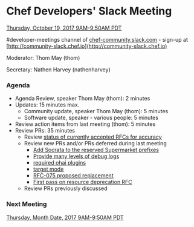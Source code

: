 # Chef Developers' Slack Meeting

[Thursday, October 19, 2017 9AM-9:50AM PDT](http://everytimezone.com/#2017-8-03,240,cn3)

\#developer-meetings channel of [chef-community.slack.com](http://chef-community.slack.com) - sign-up at [http://community-slack.chef.io](http://community-slack.chef.io)

Moderator:  Thom May (thom)

Secretary:  Nathen Harvey (nathenharvey)

### Agenda
* Agenda Review, speaker Thom May (thom): 2 minutes
* Updates: 15 minutes max.
  * Community update, speaker Thom May (thom): 5 minutes
  * Software update, speaker - various people: 5 minutes
* Review action items from last meeting (thom): 5 minutes
* Review PRs:  35 minutes
  * Review [status of currently accepted RFCs for accuracy](https://chef.github.io/chef-rfc/)
  * Review new PRs and/or PRs deferred during last meeting
    * [Add Socrata to the reserved Supermarket prefixes](https://github.com/chef/chef-rfc/pull/281)
    * [Provide many levels of debug logs](https://github.com/chef/chef-rfc/pull/276)
    * [required ohai plugins](https://github.com/chef/chef-rfc/pull/277)
    * [target mode](https://github.com/chef/chef-rfc/pull/278)
    * [RFC-075 proposed replacement](https://github.com/chef/chef-rfc/pull/280)
    * [First pass on resource deprecation RFC](https://github.com/chef/chef-rfc/pull/282)
  * Review PRs previously discussed

### Next Meeting

[Thursday, Month Date, 2017 9AM-9:50AM PDT](http://everytimezone.com/#2017-4-14,240,cn3)
